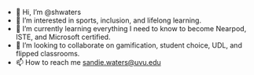 - 👋 Hi, I’m @shwaters
- 👀 I’m interested in sports, inclusion, and lifelong learning.
- 🌱 I’m currently learning everything I need to know to become Nearpod, ISTE, and Microsoft certified.
- 💞️ I’m looking to collaborate on gamification, student choice, UDL, and flipped classrooms.
- 📫 How to reach me sandie.waters@uvu.edu

<!---
shwaters/shwaters is a ✨ special ✨ repository because its `README.md` (this file) appears on your GitHub profile.
You can click the Preview link to take a look at your changes.
--->
